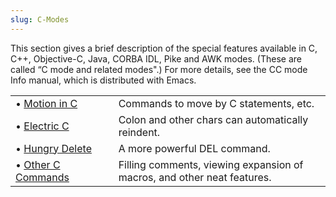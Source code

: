```yaml
---
slug: C-Modes
---
```


This section gives a brief description of the special features available in C, C++, Objective-C, Java, CORBA IDL, Pike and AWK modes. (These are called “C mode and related modes".) For more details, see the CC mode Info manual, which is distributed with Emacs.

|                                        |    |                                                                         |
| :------------------------------------- | -- | :---------------------------------------------------------------------- |
| • [Motion in C](Motion-in-C)           |    | Commands to move by C statements, etc.                                  |
| • [Electric C](Electric-C)             |    | Colon and other chars can automatically reindent.                       |
| • [Hungry Delete](Hungry-Delete)       |    | A more powerful DEL command.                                            |
| • [Other C Commands](Other-C-Commands) |    | Filling comments, viewing expansion of macros, and other neat features. |
